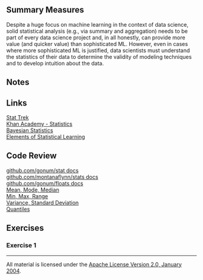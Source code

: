 ## Summary Measures

Despite a huge focus on machine learning in the context of data science, solid statistical analysis (e.g., via summary and aggregation) needs to be part of every data science project and, in all honestly, can provide more value (and quicker value) than sophisticated ML.  However, even in cases where more sophisticated ML is justified, data scientists must understand the statistics of their data to determine the validity of modeling techniques and to develop intuition about the data. 

## Notes

## Links

[Stat Trek](http://stattrek.com/)  
[Khan Academy - Statistics](https://www.khanacademy.org/math/statistics-probability)  
[Bayesian Statistics](http://hbanaszak.mjr.uw.edu.pl/StatRozw/Books/Bolstad_2007_Introduction%20to%20Bayesian%20Statistics.pdf)  
[Elements of Statistical Learning](http://statweb.stanford.edu/~tibs/ElemStatLearn/)  

## Code Review

[github.com/gonum/stat docs](https://godoc.org/github.com/gonum/stat)  
[github.com/montanaflynn/stats docs](https://godoc.org/github.com/montanaflynn/stats)  
[github.com/gonum/floats docs](https://godoc.org/github.com/gonum/floats)   
[Mean, Mode, Median](example1/example1.go)  
[Min, Max, Range](example2/example2.go)  
[Variance, Standard Deviation](example3/example3.go)    
[Quantiles](example4/example4.go)  

## Exercises

### Exercise 1

___
All material is licensed under the [Apache License Version 2.0, January 2004](http://www.apache.org/licenses/LICENSE-2.0).
